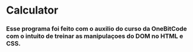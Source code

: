 # Calculator
### Esse programa foi feito com o auxilio do curso da OneBitCode com o intuito de treinar as manipulaçoes do DOM no HTML e CSS.
